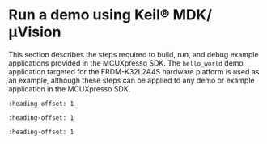 # Run a demo using Keil® MDK/μVision

This section describes the steps required to build, run, and debug example applications provided in the MCUXpresso SDK. The `hello_world` demo application targeted for the FRDM-K32L2A4S hardware platform is used as an example, although these steps can be applied to any demo or example application in the MCUXpresso SDK.


```{include} ../topics/install_cmsis_device_pack.md
:heading-offset: 1
```

```{include} ../topics/build_an_example_application_001.md
:heading-offset: 1
```

```{include} ../topics/run_an_example_application_003.md
:heading-offset: 1
```


